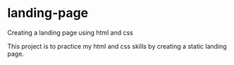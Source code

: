 # landing-page

Creating a landing page using html and css

This project is to practice my html and css skills by creating a static landing page.
